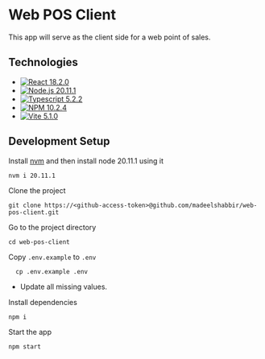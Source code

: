# Web POS Client

This app will serve as the client side for a web point of sales.

## Technologies

* [![React 18.2.0](https://img.shields.io/badge/node-18.2.0-brightgreen)](https://www.npmjs.com/package/react)
* [![Node.js 20.11.1](https://img.shields.io/badge/node-20.11.1-brightgreen)](https://nodejs.org/en/blog/release/v20.11.1)
* [![Typescript 5.2.2](https://img.shields.io/badge/typescript-5.2.2-brightgreen)](https://www.npmjs.com/package/typescript)
* [![NPM 10.2.4](https://img.shields.io/badge/npm-10.2.4-brightgreen)](https://www.npmjs.com/package/npm)
* [![Vite 5.1.0](https://img.shields.io/badge/vite-5.1.0-brightgreen)](https://www.npmjs.com/package/vite)

## Development Setup

Install [nvm](https://github.com/nvm-sh/nvm) and then install node 20.11.1 using it

    nvm i 20.11.1

Clone the project

    git clone https://<github-access-token>@github.com/madeelshabbir/web-pos-client.git

Go to the project directory

    cd web-pos-client

Copy `.env.example` to `.env`

      cp .env.example .env

- Update all missing values.

Install dependencies

    npm i

Start the app

    npm start
